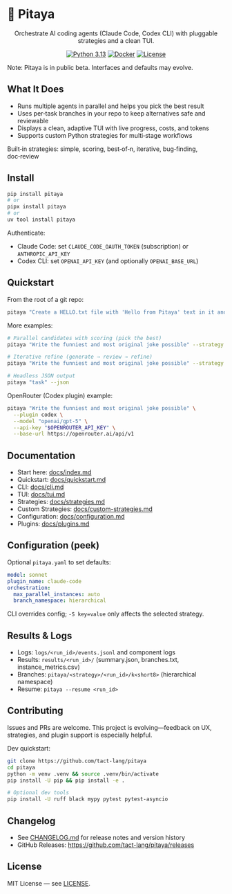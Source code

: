 # 🎯 Pitaya

<div align="center">

Orchestrate AI coding agents (Claude Code, Codex CLI) with pluggable strategies and a clean TUI.

[![Python 3.13](https://img.shields.io/badge/python-3.13-blue.svg)](https://www.python.org/downloads/)
[![Docker](https://img.shields.io/badge/docker-required-blue.svg)](https://www.docker.com/)
[![License](https://img.shields.io/badge/license-MIT-green.svg)](LICENSE)

</div>

Note: Pitaya is in public beta. Interfaces and defaults may evolve.

## What It Does

- Runs multiple agents in parallel and helps you pick the best result
- Uses per‑task branches in your repo to keep alternatives safe and reviewable
- Displays a clean, adaptive TUI with live progress, costs, and tokens
- Supports custom Python strategies for multi‑stage workflows

Built‑in strategies: simple, scoring, best‑of‑n, iterative, bug‑finding, doc‑review

## Install

```bash
pip install pitaya
# or
pipx install pitaya
# or
uv tool install pitaya
```

Authenticate:

- Claude Code: set `CLAUDE_CODE_OAUTH_TOKEN` (subscription) or `ANTHROPIC_API_KEY`
- Codex CLI: set `OPENAI_API_KEY` (and optionally `OPENAI_BASE_URL`)

## Quickstart

From the root of a git repo:

```bash
pitaya "Create a HELLO.txt file with 'Hello from Pitaya' text in it and commit it"
```

More examples:

```bash
# Parallel candidates with scoring (pick the best)
pitaya "Write the funniest and most original joke possible" --strategy best-of-n -S n=5

# Iterative refine (generate → review → refine)
pitaya "Write the funniest and most original joke possible" --strategy iterative -S iterations=3

# Headless JSON output
pitaya "task" --json
```

OpenRouter (Codex plugin) example:

```bash
pitaya "Write the funniest and most original joke possible" \
  --plugin codex \
  --model "openai/gpt-5" \
  --api-key "$OPENROUTER_API_KEY" \
  --base-url https://openrouter.ai/api/v1
```

## Documentation

- Start here: [docs/index.md](docs/index.md)
- Quickstart: [docs/quickstart.md](docs/quickstart.md)
- CLI: [docs/cli.md](docs/cli.md)
- TUI: [docs/tui.md](docs/tui.md)
- Strategies: [docs/strategies.md](docs/strategies.md)
- Custom Strategies: [docs/custom-strategies.md](docs/custom-strategies.md)
- Configuration: [docs/configuration.md](docs/configuration.md)
- Plugins: [docs/plugins.md](docs/plugins.md)

## Configuration (peek)

Optional `pitaya.yaml` to set defaults:

```yaml
model: sonnet
plugin_name: claude-code
orchestration:
  max_parallel_instances: auto
  branch_namespace: hierarchical
```

CLI overrides config; `-S key=value` only affects the selected strategy.

## Results & Logs

- Logs: `logs/<run_id>/events.jsonl` and component logs
- Results: `results/<run_id>/` (summary.json, branches.txt, instance_metrics.csv)
- Branches: `pitaya/<strategy>/<run_id>/k<short8>` (hierarchical namespace)
- Resume: `pitaya --resume <run_id>`

## Contributing

Issues and PRs are welcome. This project is evolving—feedback on UX, strategies, and plugin support is especially helpful.

Dev quickstart:

```bash
git clone https://github.com/tact-lang/pitaya
cd pitaya
python -m venv .venv && source .venv/bin/activate
pip install -U pip && pip install -e .

# Optional dev tools
pip install -U ruff black mypy pytest pytest-asyncio
```

## Changelog

- See [CHANGELOG.md](CHANGELOG.md) for release notes and version history
- GitHub Releases: https://github.com/tact-lang/pitaya/releases

## License

MIT License — see [LICENSE](LICENSE).
